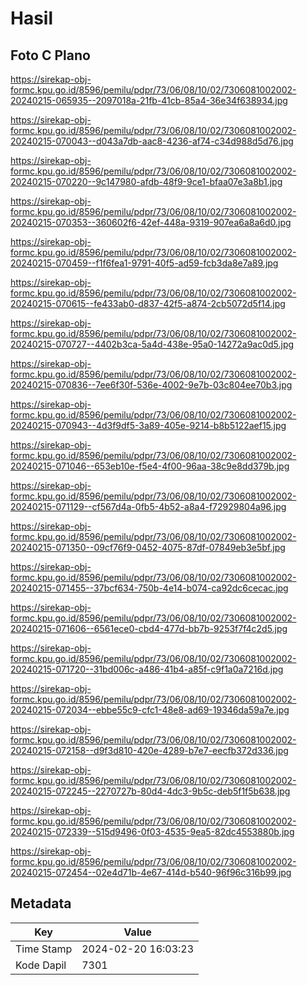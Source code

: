 # Hasil

## Foto C Plano

https://sirekap-obj-formc.kpu.go.id/8596/pemilu/pdpr/73/06/08/10/02/7306081002002-20240215-065935--2097018a-21fb-41cb-85a4-36e34f638934.jpg

https://sirekap-obj-formc.kpu.go.id/8596/pemilu/pdpr/73/06/08/10/02/7306081002002-20240215-070043--d043a7db-aac8-4236-af74-c34d988d5d76.jpg

https://sirekap-obj-formc.kpu.go.id/8596/pemilu/pdpr/73/06/08/10/02/7306081002002-20240215-070220--9c147980-afdb-48f9-9ce1-bfaa07e3a8b1.jpg

https://sirekap-obj-formc.kpu.go.id/8596/pemilu/pdpr/73/06/08/10/02/7306081002002-20240215-070353--360602f6-42ef-448a-9319-907ea6a8a6d0.jpg

https://sirekap-obj-formc.kpu.go.id/8596/pemilu/pdpr/73/06/08/10/02/7306081002002-20240215-070459--f1f6fea1-9791-40f5-ad59-fcb3da8e7a89.jpg

https://sirekap-obj-formc.kpu.go.id/8596/pemilu/pdpr/73/06/08/10/02/7306081002002-20240215-070615--fe433ab0-d837-42f5-a874-2cb5072d5f14.jpg

https://sirekap-obj-formc.kpu.go.id/8596/pemilu/pdpr/73/06/08/10/02/7306081002002-20240215-070727--4402b3ca-5a4d-438e-95a0-14272a9ac0d5.jpg

https://sirekap-obj-formc.kpu.go.id/8596/pemilu/pdpr/73/06/08/10/02/7306081002002-20240215-070836--7ee6f30f-536e-4002-9e7b-03c804ee70b3.jpg

https://sirekap-obj-formc.kpu.go.id/8596/pemilu/pdpr/73/06/08/10/02/7306081002002-20240215-070943--4d3f9df5-3a89-405e-9214-b8b5122aef15.jpg

https://sirekap-obj-formc.kpu.go.id/8596/pemilu/pdpr/73/06/08/10/02/7306081002002-20240215-071046--653eb10e-f5e4-4f00-96aa-38c9e8dd379b.jpg

https://sirekap-obj-formc.kpu.go.id/8596/pemilu/pdpr/73/06/08/10/02/7306081002002-20240215-071129--cf567d4a-0fb5-4b52-a8a4-f72929804a96.jpg

https://sirekap-obj-formc.kpu.go.id/8596/pemilu/pdpr/73/06/08/10/02/7306081002002-20240215-071350--09cf76f9-0452-4075-87df-07849eb3e5bf.jpg

https://sirekap-obj-formc.kpu.go.id/8596/pemilu/pdpr/73/06/08/10/02/7306081002002-20240215-071455--37bcf634-750b-4e14-b074-ca92dc6cecac.jpg

https://sirekap-obj-formc.kpu.go.id/8596/pemilu/pdpr/73/06/08/10/02/7306081002002-20240215-071606--6561ece0-cbd4-477d-bb7b-9253f7f4c2d5.jpg

https://sirekap-obj-formc.kpu.go.id/8596/pemilu/pdpr/73/06/08/10/02/7306081002002-20240215-071720--31bd006c-a486-41b4-a85f-c9f1a0a7216d.jpg

https://sirekap-obj-formc.kpu.go.id/8596/pemilu/pdpr/73/06/08/10/02/7306081002002-20240215-072034--ebbe55c9-cfc1-48e8-ad69-19346da59a7e.jpg

https://sirekap-obj-formc.kpu.go.id/8596/pemilu/pdpr/73/06/08/10/02/7306081002002-20240215-072158--d9f3d810-420e-4289-b7e7-eecfb372d336.jpg

https://sirekap-obj-formc.kpu.go.id/8596/pemilu/pdpr/73/06/08/10/02/7306081002002-20240215-072245--2270727b-80d4-4dc3-9b5c-deb5f1f5b638.jpg

https://sirekap-obj-formc.kpu.go.id/8596/pemilu/pdpr/73/06/08/10/02/7306081002002-20240215-072339--515d9496-0f03-4535-9ea5-82dc4553880b.jpg

https://sirekap-obj-formc.kpu.go.id/8596/pemilu/pdpr/73/06/08/10/02/7306081002002-20240215-072454--02e4d71b-4e67-414d-b540-96f96c316b99.jpg


## Metadata

| Key        | Value               |
| ---------- | ------------------- |
| Time Stamp | 2024-02-20 16:03:23 |
| Kode Dapil | 7301                |




